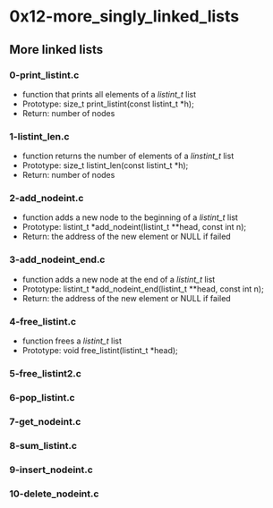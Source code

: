 # 0x12-more_singly_linked_lists

## More linked lists
### 0-print_listint.c
* function that prints all elements of a *listint_t* list
* Prototype: size_t print_listint(const listint_t *h);
* Return: number of nodes

### 1-listint_len.c
* function returns the number of elements of a *linstint_t* list
* Prototype: size_t listint_len(const listint_t *h);
* Return: number of nodes

### 2-add_nodeint.c
* function adds a new node to the beginning of a *listint_t* list
* Prototype: listint_t *add_nodeint(listint_t **head, const int n);
* Return: the address of the new element or NULL if failed

### 3-add_nodeint_end.c
* function adds a new node at the end of a *listint_t* list
* Prototype: listint_t *add_nodeint_end(listint_t **head, const int n);
* Return: the address of the new element or NULL if failed

### 4-free_listint.c
* function frees a *listint_t* list
* Prototype: void free_listint(listint_t *head);

### 5-free_listint2.c

### 6-pop_listint.c

### 7-get_nodeint.c

### 8-sum_listint.c

### 9-insert_nodeint.c

### 10-delete_nodeint.c
